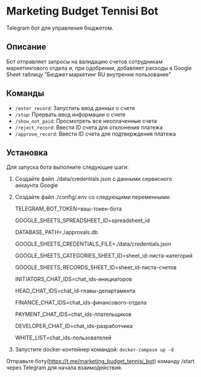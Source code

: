 # Marketing Budget Tennisi Bot

Telegram бот для управления бюджетом.

## Описание

Бот отправляет запросы на валидацию счетов сотрудникам маркетингового отдела и, при одобрении, добавляет расходы в
Google Sheet таблицу "Бюджет маркетинг RU внутренне пользование"

## Команды

- `/enter_record`: Запустить ввод данных о счете
- `/stop`: Прервать ввод информации о счете
- `/show_not_paid`: Просмотреть все неоплаченные счета
- `/reject_record`: Ввести ID счета для отклонения платежа
- `/approve_record`: Ввести ID счета для подтверждения платежа

## Установка

Для запуска бота выполните следующие шаги:

1. Создайте файл ./data/credentials.json с данными сервисного аккаунта Google

2. Создайте файл ./config/.env со следующими переменными:

   TELEGRAM_BOT_TOKEN=ваш-токен-бота

   GOOGLE_SHEETS_SPREADSHEET_ID=spreadsheet_id

   DATABASE_PATH=./approvals.db

   GOOGLE_SHEETS_CREDENTIALS_FILE=./data/credentials.json

   GOOGLE_SHEETS_CATEGORIES_SHEET_ID=sheet_id-листа-категорий

   GOOGLE_SHEETS_RECORDS_SHEET_ID=sheet_id-листа-счетов

   INITIATORS_CHAT_IDS=chat_ids-инициаторов

   HEAD_CHAT_IDS=chat_id-главы-департамента

   FINANCE_CHAT_IDS=chat_ids-финансового-отдела

   PAYMENT_CHAT_IDS=chat_ids-плательщиков

   DEVELOPER_CHAT_ID=chat_ids-разработчика

   WHITE_LIST=chat_ids-пользователей

3. Запустите docker-контейнер командой: `docker-compose up -d`

Отправьте боту(https://t.me/marketing_budget_tennisi_bot) команду /start через Telegram для начала взаимодействия.

